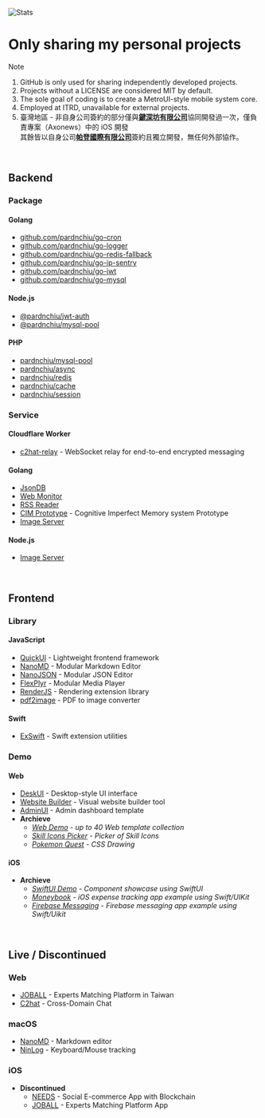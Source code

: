 ![Stats](https://github-readme-stats-sigma-five.vercel.app/api?username=pardnchiu&show_icons=true&count_private=true)

# Only sharing my personal projects
> [!Note]
> 1. GitHub is only used for sharing independently developed projects.
> 2. Projects without a LICENSE are considered MIT by default.
> 3. The sole goal of coding is to create a MetroUI-style mobile system core.
> 4. Employed at ITRD, unavailable for external projects.
> 5. 臺灣地區 - 非自身公司簽約的部分僅與[**鍵深坊有限公司**](https://findbiz.nat.gov.tw/fts/query/QueryBar/queryInit.do?banNo=00248098)協同開發過一次，僅負責專案（Axonews）中的 iOS 開發<br>
>   其餘皆以自身公司[**帕登國際有限公司**](https://findbiz.nat.gov.tw/fts/query/QueryBar/queryInit.do?banNo=24924502)簽約且獨立開發，無任何外部協作。

<br>

## Backend
### Package
#### Golang
- [github.com/pardnchiu/go-cron](https://pkg.go.dev/github.com/pardnchiu/go-cron)
- [github.com/pardnchiu/go-logger](https://pkg.go.dev/github.com/pardnchiu/go-logger)
- [github.com/pardnchiu/go-redis-fallback](https://pkg.go.dev/github.com/pardnchiu/go-redis-fallback)
- [github.com/pardnchiu/go-ip-sentry](https://pkg.go.dev/github.com/pardnchiu/go-ip-sentry)
- [github.com/pardnchiu/go-jwt](https://pkg.go.dev/github.com/pardnchiu/go-jwt)
- [github.com/pardnchiu/go-mysql](https://pkg.go.dev/github.com/pardnchiu/go-mysql)

#### Node.js 
- [@pardnchiu/jwt-auth](https://www.npmjs.com/package/@pardnchiu/jwt-auth)
- [@pardnchiu/mysql-pool](https://www.npmjs.com/package/@pardnchiu/mysql-pool)

#### PHP
- [pardnchiu/mysql-pool](https://packagist.org/packages/pardnchiu/mysql-pool)
- [pardnchiu/async](https://packagist.org/packages/pardnchiu/async)
- [pardnchiu/redis](https://packagist.org/packages/pardnchiu/redis)
- [pardnchiu/cache](https://packagist.org/packages/pardnchiu/cache)
- [pardnchiu/session](https://packagist.org/packages/pardnchiu/session)

### Service
#### Cloudflare Worker
- [c2hat-relay](https://github.com/pardnchiu/c2hat-relay) - WebSocket relay for end-to-end encrypted messaging

#### Golang
- [JsonDB](https://github.com/pardnchiu/JsonDB)
- [Web Monitor](https://github.com/pardnchiu/web-monitor)
- [RSS Reader](https://github.com/pardnchiu/rss-reader)
- [CIM Prototype](https://github.com/pardnchiu/cim-prototype) - Cognitive Imperfect Memory system Prototype
- [Image Server](https://github.com/pardnchiu/demo-go-image-server)

#### Node.js
- [Image Server](https://github.com/pardnchiu/demo-node-image-server)

<br>

## Frontend
### Library
#### JavaScript
- [QuickUI](https://quickui.pardn.io) - Lightweight frontend framework
- [NanoMD](https://nanomd.pardn.io) - Modular Markdown Editor
- [NanoJSON](https://nanojson.pardn.io) - Modular JSON Editor
- [FlexPlyr](https://flexplyr.pardn.io) - Modular Media Player
- [RenderJS](https://renderjs.pardn.io) - Rendering extension library
- [pdf2image](https://pardn.io/pdf2image) - PDF to image converter

#### Swift
- [ExSwift](https://github.com/pardnchiu/ExSwift) - Swift extension utilities

### Demo
#### Web
- [DeskUI](https://github.com/pardnltd/DeskUI) - Desktop-style UI interface
- [Website Builder](https://github.com/pardnltd/website-builder) - Visual website builder tool
- [AdminUI](https://github.com/pardnltd/adminui) - Admin dashboard template
- **Archieve**
  - *[Web Demo](https://pardn.io/web-template) - up to 40 Web template collection*
  - *[Skill Icons Picker](https://pardnchiu.github.io/SkilliconsPicker/) - Picker of Skill Icons*
  - *[Pokemon Quest](https://github.com/pardnchiu/css-pokemon-quest) - CSS Drawing*

#### iOS 
- **Archieve**
  - *[SwiftUI Demo](https://github.com/pardnchiu/demo-swiftui) - Component showcase using SwiftUI*
  - *[Moneybook](https://github.com/pardnchiu/swift-moneybook) - iOS expense tracking app example using Swift/UIKit*
  - *[Firebase Messaging](https://github.com/pardnchiu/swift-firebase-messaging) - Firebase messaging app example using Swift/Uikit*

<br>

## Live / Discontinued

### Web
- [JOBALL](https://joball.tw) - Experts Matching Platform in Taiwan
- [C2hat](https://chromewebstore.google.com/detail/c2hat-cross-domain-chat/chngimmfgmkpninihhljpidnieocmhdn) - Cross-Domain Chat

### macOS
- [NanoMD](https://apps.apple.com/us/app/nanomd-markdown-%E7%B7%A8%E8%BC%AF%E5%99%A8/id6740427920) - Markdown editor
- [NinLog](https://apps.apple.com/tw/app/ninlog-%E9%8D%B5%E7%9B%A4%E6%BB%91%E9%BC%A0%E8%BF%BD%E8%B9%A4/id6741706238) - Keyboard/Mouse tracking
 
### iOS
- **Discontinued**
  - [NEEDS](https://appadvice.com/app/e9-96-8b-e7-ae-b1/1460355322.amp) - Social E-commerce App with Blockchain
  - [JOBALL](https://appadvice.com/app/joball-e6-8e-a5-e6-b4-bd/1272878907.amp) - Experts Matching Platform App

